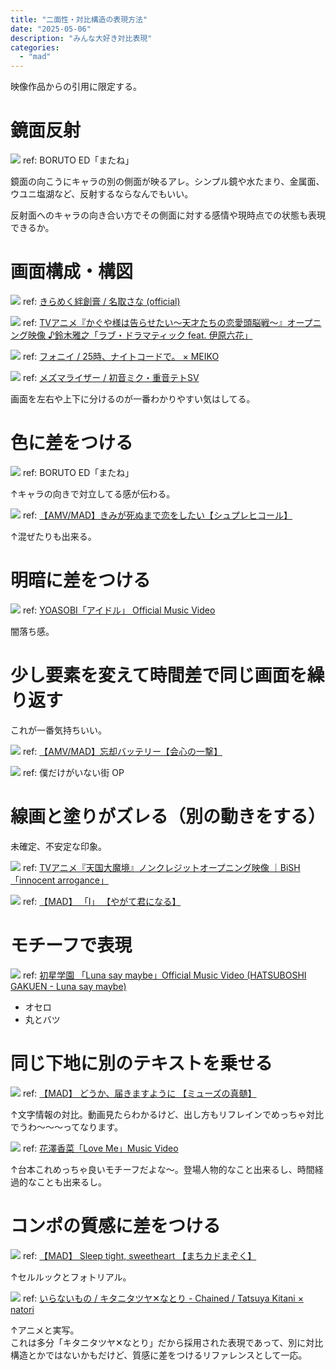 ```yaml
---
title: "二面性・対比構造の表現方法"
date: "2025-05-06"
description: "みんな大好き対比表現"
categories: 
  - "mad"
---
```


映像作品からの引用に限定する。

<!--more-->

# 鏡面反射
![](../../images/2025-05-06-boruto-matane-1.png)
ref: BORUTO ED「またね」

鏡面の向こうにキャラの別の側面が映るアレ。シンプル鏡や水たまり、金属面、ウユニ塩湖など、反射するならなんでもいい。

反射面へのキャラの向き合い方でその側面に対する感情や現時点での状態も表現できるか。

# 画面構成・構図
![](../../images/2025-05-06-kirameku-bansoukou-1.png)
ref: [きらめく絆創膏 / 名取さな (official)](https://youtu.be/rcG1sZILjfc?si=xCzW0DIS_x9HqoV1)

![](../../images/2025-05-06-kaguya-sama-op1-1.png)
ref: [TVアニメ『かぐや様は告らせたい～天才たちの恋愛頭脳戦～』オープニング映像 ♪鈴木雅之「ラブ・ドラマティック feat. 伊原六花」](https://youtu.be/6vRxlXHH4H8?si=FXczG3M8-1X7xZ9f)

![](../../images/2025-05-06-ikumi-fony-1.png)
ref: [フォニイ / 25時、ナイトコードで。 × MEIKO](https://youtu.be/zBePOfn5FIg?si=RDN1xsGv3dwQbEQe)

![](../../images/2025-05-06-mesmerizer-1.png)
ref: [メズマライザー / 初音ミク・重音テトSV](https://youtu.be/19y8YTbvri8?si=sXS_VJ_1uPkk1eBb)

画面を左右や上下に分けるのが一番わかりやすい気はしてる。

# 色に差をつける
![](../../images/2025-05-06-boruto-matane-color.png)
ref: BORUTO ED「またね」

↑キャラの向きで対立してる感が伝わる。

![](../../images/2025-05-06-kimiga-shinumade-1.png)
ref: [【AMV/MAD】きみが死ぬまで恋をしたい【シュプレヒコール】](https://youtu.be/NVcVxddOzPs?si=HAQi4V9TOEKn9PFv)

↑混ぜたりも出来る。

# 明暗に差をつける
![](../../images/2025-05-06-yoasobi-idol-1.png)
ref: [YOASOBI「アイドル」 Official Music Video](https://youtu.be/ZRtdQ81jPUQ?si=Cacv1ei-Xt5KyEIj)

闇落ち感。

# 少し要素を変えて時間差で同じ画面を繰り返す
これが一番気持ちいい。

![](../../images/2025-05-06-boukyaku-1.png)
ref: [【AMV/MAD】忘却バッテリー【会心の一撃】](https://youtu.be/yKQ_4zQMUAE?si=DIKr0IiZq0rC3UzN)

![](../../images/2025-05-06-bokumachi-op-1.png)
ref: 僕だけがいない街 OP

# 線画と塗りがズレる（別の動きをする）
未確定、不安定な印象。

![](../../images/2025-05-06-tengoku-daimakyo-1.png)
ref: [TVアニメ『天国大魔境』ノンクレジットオープニング映像 ｜BiSH「innocent arrogance」](https://youtu.be/GuAcdIqcanA?si=U94GL7vjSLpr0_oN)

![](../../images/2025-05-06-yagakimi-i-1.png)
ref: [【MAD】 「I」 【やがて君になる】](https://www.nicovideo.jp/watch/sm41566164)

# モチーフで表現
![](../../images/2025-05-06-luna-say-maybe-othello.png)
ref: [初星学園 「Luna say maybe」Official Music Video (HATSUBOSHI GAKUEN - Luna say maybe)](https://youtu.be/Sq5Dj0U06vQ?si=2gD0xQfLvTFj8fwb)
- オセロ
- 丸とバツ

# 同じ下地に別のテキストを乗せる
![](../../images/2025-05-06-muse-1.png)
ref: [【MAD】 どうか、届きますように 【ミューズの真髄】](https://youtu.be/RUzFpL5lLc0?si=3pWnuxIDsQrMcX_f)

↑文字情報の対比。動画見たらわかるけど、出し方もリフレインでめっちゃ対比でうわ〜〜〜ってなります。

![](../../images/2025-05-06-hanazawa-kana-1.png)
ref: [花澤香菜「Love Me」Music Video](https://youtu.be/4aEyCk8IbRc?si=m4Bq7yDmwUupEqnl)

↑台本これめっちゃ良いモチーフだよな〜。登場人物的なこと出来るし、時間経過的なことも出来るし。

# コンポの質感に差をつける
![](../../images/2025-05-06-mazoku-1.png)
ref: [【MAD】 Sleep tight, sweetheart 【まちカドまぞく】](https://www.nicovideo.jp/watch/sm43180850)

↑セルルックとフォトリアル。

![](../../images/2025-05-06-iranaimono-1.png)
ref: [いらないもの / キタニタツヤ✕なとり - Chained / Tatsuya Kitani × natori](https://youtu.be/iO4YnxDHnig?si=2ZVTXX0XgVQ5eQii)

↑アニメと実写。  
これは多分「キタニタツヤ✕なとり」だから採用された表現であって、別に対比構造とかではないかもだけど、質感に差をつけるリファレンスとして一応。